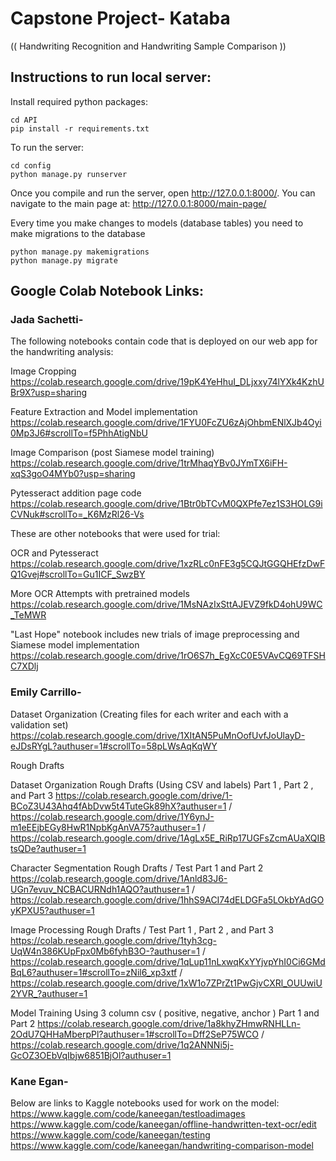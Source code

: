 # Capstone Project- Kataba
(( Handwriting Recognition and Handwriting Sample Comparison ))

## Instructions to run local server:

Install required python packages:
```
cd API
pip install -r requirements.txt
```

To run the server:
```
cd config
python manage.py runserver
```

Once you compile and run the server, open http://127.0.0.1:8000/.
You can navigate to the main page at: http://127.0.0.1:8000/main-page/

Every time you make changes to models (database tables) you need to make migrations to the database
```
python manage.py makemigrations
python manage.py migrate
```


## Google Colab Notebook Links: 

### Jada Sachetti- 
The following notebooks contain code that is deployed on our web app for the handwriting analysis:

Image Cropping https://colab.research.google.com/drive/19pK4YeHhuI_DLjxxy74lYXk4KzhUBr9X?usp=sharing

Feature Extraction and Model implementation https://colab.research.google.com/drive/1FYU0FcZU6zAjOhbmENlXJb4Oyi0Mp3J6#scrollTo=f5PhhAtigNbU

Image Comparison (post Siamese model training) https://colab.research.google.com/drive/1trMhaqYBv0JYmTX6iFH-xqS3goO4MYb0?usp=sharing

Pytesseract addition page code https://colab.research.google.com/drive/1Btr0bTCvM0QXPfe7ez1S3HOLG9iCVNuk#scrollTo=_K6MzRl26-Vs

These are other notebooks that were used for trial:

OCR and Pytesseract https://colab.research.google.com/drive/1xzRLc0nFE3g5CQJtGGQHEfzDwFQ1Gvej#scrollTo=Gu1ICF_SwzBY

More OCR Attempts with pretrained models https://colab.research.google.com/drive/1MsNAzIxSttAJEVZ9fkD4ohU9WC_TeMWR

"Last Hope" notebook includes new trials of image preprocessing and Siamese model implementation https://colab.research.google.com/drive/1rO6S7h_EgXcC0E5VAvCQ69TFSHC7XDlj

### Emily Carrillo- 

Dataset Organization (Creating files for each writer and each with a validation set) https://colab.research.google.com/drive/1XItAN5PuMnOofUvfJoUlayD-eJDsRYgL?authuser=1#scrollTo=58pLWsAqKqWY

Rough Drafts

Dataset Organization Rough Drafts (Using CSV and labels) Part 1 , Part 2 , and Part 3  https://colab.research.google.com/drive/1-BCoZ3U43Ahq4fAbDvw5t4TuteGk89hX?authuser=1  /  https://colab.research.google.com/drive/1Y6ynJ-m1eEEjbEGy8HwR1NpbKgAnVA75?authuser=1 /  https://colab.research.google.com/drive/1AgLx5E_RiRp17UGFsZcmAUaXQIBtsQDe?authuser=1

Character Segmentation Rough Drafts / Test Part 1 and Part 2 https://colab.research.google.com/drive/1Anld83J6-UGn7evuv_NCBACURNdh1AQO?authuser=1 /  https://colab.research.google.com/drive/1hhS9ACI74dELDGFa5LOkbYAdGOyKPXU5?authuser=1

Image Processing Rough Drafts / Test Part 1 , Part 2 , and Part 3 https://colab.research.google.com/drive/1tyh3cg-UqW4n386KUpFpx0Mb6fyhB3O-?authuser=1  /  https://colab.research.google.com/drive/1qLup11nLxwqKxYYjvpYhI0Ci6GMdBqL6?authuser=1#scrollTo=zNil6_xp3xtf / https://colab.research.google.com/drive/1xW1o7ZPrZt1PwGjvCXRl_OUUwiU2YVR_?authuser=1

Model Training Using 3 column csv ( positive, negative, anchor ) Part 1 and Part 2 https://colab.research.google.com/drive/1a8khyZHmwRNHLLn-2OdU7QHHaMberpPl?authuser=1#scrollTo=Dff2SeP75WCO  /  https://colab.research.google.com/drive/1q2ANNNi5j-GcOZ3OEbVqIbjw6851BjOl?authuser=1

### Kane Egan-

Below are links to Kaggle notebooks used for work on the model:
https://www.kaggle.com/code/kaneegan/testloadimages
https://www.kaggle.com/code/kaneegan/offline-handwritten-text-ocr/edit
https://www.kaggle.com/code/kaneegan/testing
https://www.kaggle.com/code/kaneegan/handwriting-comparison-model
